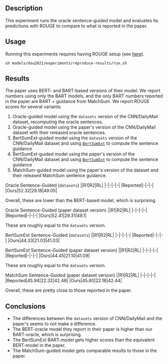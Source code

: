 ## Description
This experiment runs the oracle sentence-guided model and evaluates its predictions with ROUGE to compare to what is reported in the paper.

## Usage
Running this experiments requires having ROUGE setup (see [here](../../../sacrerouge/Readme.md)).
```shell script
sh models/dou2021/experiments/reproduce-results/run.sh
```

## Results
The paper uses BERT- and BART-based versions of their model.
We report numbers using only the BART models, and the only BART numbers reported in the paper are BART + guidance from MatchSum.
We report ROUGE scores for several variants:

1. Oracle-guided model using the `datasets` version of the CNN/DailyMail dataset, recomputing the oracle sentences.
2. Oracle-guided model using the paper's version of the CNN/DailyMail dataset with their released oracle sentences.
3. BertSumExt-guided model using the `datasets` version of the CNN/DailyMail dataset and using [`BertSumExt`](../../../liu2019/Readme.md) to compute the sentence guidance
4. BertSumExt-guided model using the paper's version of the CNN/DailyMail dataset and using [`BertSumExt`](../../../liu2019/Readme.md) to compute the sentence guidance
5. MatchSum-guided model using the paper's version of the dataset and their released MatchSum sentence guidance.

Oracle Sentence-Guided (`datasets`)
||R1|R2|RL|
|-|-|-|-|
|Reported|-|-|-|
|Ours|52.32|29.18|49.05|

Overall, these are lower than the BERT-based model, which is surprising.

Oracle Sentence-Guided (paper dataset version)
||R1|R2|RL|
|-|-|-|-|
|Reported|-|-|-|
|Ours|52.41|29.31|49.1|

These are roughly equal to the `datasets` version.

BertSumExt Sentence-Guided (`datasets`)
||R1|R2|RL|
|-|-|-|-|
|Reported|-|-|-|
|Ours|44.33|21.03|41.03|

BertSumExt Sentence-Guided (paper dataset version)
||R1|R2|RL|
|-|-|-|-|
|Reported|-|-|-|
|Ours|44.45|21.10|41.09|

These are roughly equal to the `datasets` version.

MatchSum Sentence-Guided (paper dataset version)
||R1|R2|RL|
|-|-|-|-|
|Reported|45.94|22.32|42.48|
|Ours|45.80|22.18|42.44|

Overall, these are pretty close to those reported in the paper.

## Conclusions
- The differences between the `datasets` version of CNN/DailyMail and the paper's seems to not make a difference.
- The BERT-oracle model they report in their paper is higher than our BART-oracle, which is surprising.
- The BertSumExt BART-model gets higher scores than the equivalent BERT-model in the paper.
- The MatchSum-guided model gets comparable results to those in the paper.

